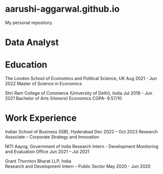 # aarushi-aggarwal.github.io
My personal repository.

# Data Analyst
# Education
The London School of Economics and Political Science, UK 	Aug 2021 - Jun 2022
Master of Science in Economics

Shri Ram College of Commerce (University of Delhi), India 	Jul 2018 - Jun 2021
Bachelor of Arts (Honors) Economics
CGPA- 9.57/10

# Work Experience
Indian School of Business (ISB), Hyderabad 	Dec 2022 – Oct 2023
Research Associate – Corporate Strategy and Innovation

NITI Aayog, Government of India 
Research Intern - Development Monitoring and Evaluation Office	Jun 2021 – Jul 2021

Grant Thornton Bharat LLP, India 	
Research and Development Intern – Public Sector	
May 2020 - Jun 2020
